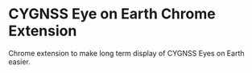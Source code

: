 # CYGNSS Eye on Earth Chrome Extension
Chrome extension to make long term display of CYGNSS Eyes on Earth easier. 
